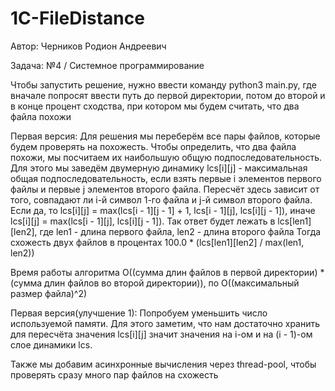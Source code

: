 # 1C-FileDistance

Автор: Черников Родион Андреевич

Задача: №4 / Системное программирование

Чтобы запустить решение, нужно ввести команду python3 main.py, где вначале попросят ввести путь до первой директории, 
потом до второй и в конце процент сходства, при котором мы будем считать, что два файла похожи

Первая версия:
Для решения мы переберём все пары файлов, которые будем проверять на похожесть. Чтобы определить, что два файла похожи, мы посчитаем их наибольшую общую подпоследовательность. Для этого мы заведём двумерную динамику lcs[i][j] - максимальная общая подпоследовательность, если взять первые i элементов первого файлы и первые j элементов второго файла.
Пересчёт здесь зависит от того, совпадают ли i-й символ 1-го файла и j-й символ второго файла. Если да, 
то lcs[i][j] = max(lcs[i - 1][j - 1] + 1, lcs[i - 1][j], lcs[i][j - 1]), 
иначе lcs[i][j] = max(lcs[i - 1][j], lcs[i][j - 1]).
Так ответ будет лежать в lcs[len1][len2], где len1 - длина первого файла, len2 - длина второго файла
Тогда схожесть двух файлов в процентах 100.0 * (lcs[len1][len2] / max(len1, len2))

Время работы алгоритма O((сумма длин файлов в первой директории) * (сумма длин файлов во второй директории)), по 
O((максимальный размер файла)^2)

Первая версия(улучшение 1):
Попробуем уменьшить число используемой памяти. Для этого заметим, что нам достаточно хранить для пересчёта значения lcs[i][j] значит значения на i-ом и на (i - 1)-ом слое динамики lcs.

Также мы добавим асинхронные вычисления через thread-pool, чтобы проверять сразу много пар файлов на схожесть
